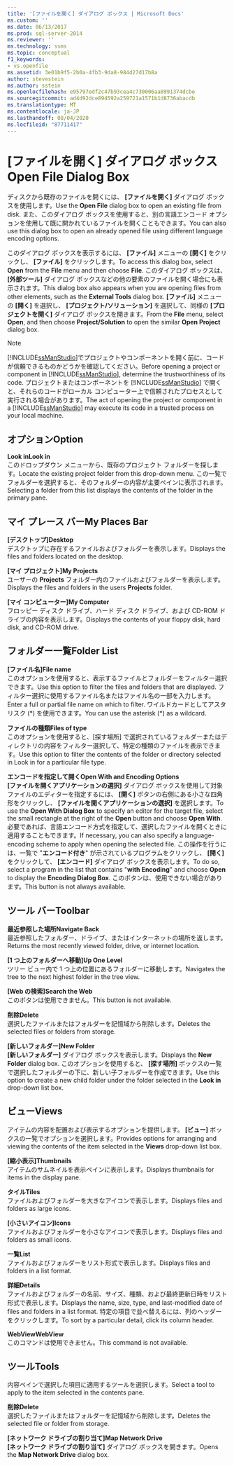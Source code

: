 ```yaml
---
title: '[ファイルを開く] ダイアログ ボックス | Microsoft Docs'
ms.custom: ''
ms.date: 06/13/2017
ms.prod: sql-server-2014
ms.reviewer: ''
ms.technology: ssms
ms.topic: conceptual
f1_keywords:
- vs.openfile
ms.assetid: 3e01b9f5-2b0a-4fb3-9da8-984d27d17b8a
author: stevestein
ms.author: sstein
ms.openlocfilehash: e95797edf2c47b93cea4c730006aa8991374dcbe
ms.sourcegitcommit: ad4d92dce894592a259721a1571b1d8736abacdb
ms.translationtype: MT
ms.contentlocale: ja-JP
ms.lasthandoff: 08/04/2020
ms.locfileid: "87711417"
---
```

# <a name="open-file-dialog-box"></a><span data-ttu-id="12299-102">[ファイルを開く] ダイアログ ボックス</span><span class="sxs-lookup"><span data-stu-id="12299-102">Open File Dialog Box</span></span>
  <span data-ttu-id="12299-103">ディスクから既存のファイルを開くには、 **[ファイルを開く]** ダイアログ ボックスを使用します。</span><span class="sxs-lookup"><span data-stu-id="12299-103">Use the **Open File** dialog box to open an existing file from disk.</span></span> <span data-ttu-id="12299-104">また、このダイアログ ボックスを使用すると、別の言語エンコード オプションを使用して既に開かれているファイルを開くこともできます。</span><span class="sxs-lookup"><span data-stu-id="12299-104">You can also use this dialog box to open an already opened file using different language encoding options.</span></span>  
  
 <span data-ttu-id="12299-105">このダイアログ ボックスを表示するには、 **[ファイル]** メニューの **[開く]** をクリックし、 **[ファイル]** をクリックします。</span><span class="sxs-lookup"><span data-stu-id="12299-105">To access this dialog box, select **Open** from the **File** menu and then choose **File**.</span></span> <span data-ttu-id="12299-106">このダイアログ ボックスは、 **[外部ツール]** ダイアログ ボックスなどの他の要素のファイルを開く場合にも表示されます。</span><span class="sxs-lookup"><span data-stu-id="12299-106">This dialog box also appears when you are opening files from other elements, such as the **External Tools** dialog box.</span></span> <span data-ttu-id="12299-107">**[ファイル]** メニューの **[開く]** を選択し、 **[プロジェクト/ソリューション]** を選択して、同様の **[プロジェクトを開く]** ダイアログ ボックスを開きます。</span><span class="sxs-lookup"><span data-stu-id="12299-107">From the **File** menu, select **Open**, and then choose **Project/Solution** to open the similar **Open Project** dialog box.</span></span>  
  
> [!NOTE]  
>  <span data-ttu-id="12299-108">[!INCLUDE[ssManStudio](../../includes/ssmanstudio-md.md)]でプロジェクトやコンポーネントを開く前に、コードが信頼できるものかどうかを確認してください。</span><span class="sxs-lookup"><span data-stu-id="12299-108">Before opening a project or component in [!INCLUDE[ssManStudio](../../includes/ssmanstudio-md.md)], determine the trustworthiness of its code.</span></span> <span data-ttu-id="12299-109">プロジェクトまたはコンポーネントを [!INCLUDE[ssManStudio](../../includes/ssmanstudio-md.md)] で開くと、それらのコードがローカル コンピューター上で信頼されたプロセスとして実行される場合があります。</span><span class="sxs-lookup"><span data-stu-id="12299-109">The act of opening the project or component in a [!INCLUDE[ssManStudio](../../includes/ssmanstudio-md.md)] may execute its code in a trusted process on your local machine.</span></span>  
  
## <a name="option"></a><span data-ttu-id="12299-110">オプション</span><span class="sxs-lookup"><span data-stu-id="12299-110">Option</span></span>  
 <span data-ttu-id="12299-111">**Look in**</span><span class="sxs-lookup"><span data-stu-id="12299-111">**Look in**</span></span>  
 <span data-ttu-id="12299-112">このドロップダウン メニューから、既存のプロジェクト フォルダーを探します。</span><span class="sxs-lookup"><span data-stu-id="12299-112">Locate the existing project folder from this drop-down menu.</span></span> <span data-ttu-id="12299-113">この一覧でフォルダーを選択すると、そのフォルダーの内容が主要ペインに表示されます。</span><span class="sxs-lookup"><span data-stu-id="12299-113">Selecting a folder from this list displays the contents of the folder in the primary pane.</span></span>  
  
## <a name="my-places-bar"></a><span data-ttu-id="12299-114">マイ プレース バー</span><span class="sxs-lookup"><span data-stu-id="12299-114">My Places Bar</span></span>  
 <span data-ttu-id="12299-115">**[デスクトップ]**</span><span class="sxs-lookup"><span data-stu-id="12299-115">**Desktop**</span></span>  
 <span data-ttu-id="12299-116">デスクトップに存在するファイルおよびフォルダーを表示します。</span><span class="sxs-lookup"><span data-stu-id="12299-116">Displays the files and folders located on the desktop.</span></span>  
  
 <span data-ttu-id="12299-117">**[マイ プロジェクト]**</span><span class="sxs-lookup"><span data-stu-id="12299-117">**My Projects**</span></span>  
 <span data-ttu-id="12299-118">ユーザーの **Projects** フォルダー内のファイルおよびフォルダーを表示します。</span><span class="sxs-lookup"><span data-stu-id="12299-118">Displays the files and folders in the users **Projects** folder.</span></span>  
  
 <span data-ttu-id="12299-119">**[マイ コンピューター]**</span><span class="sxs-lookup"><span data-stu-id="12299-119">**My Computer**</span></span>  
 <span data-ttu-id="12299-120">フロッピー ディスク ドライブ、ハード ディスク ドライブ、および CD-ROM ドライブの内容を表示します。</span><span class="sxs-lookup"><span data-stu-id="12299-120">Displays the contents of your floppy disk, hard disk, and CD-ROM drive.</span></span>  
  
## <a name="folder-list"></a><span data-ttu-id="12299-121">フォルダー一覧</span><span class="sxs-lookup"><span data-stu-id="12299-121">Folder List</span></span>  
 <span data-ttu-id="12299-122">**[ファイル名]**</span><span class="sxs-lookup"><span data-stu-id="12299-122">**File name**</span></span>  
 <span data-ttu-id="12299-123">このオプションを使用すると、表示するファイルとフォルダーをフィルター選択できます。</span><span class="sxs-lookup"><span data-stu-id="12299-123">Use this option to filter the files and folders that are displayed.</span></span> <span data-ttu-id="12299-124">フィルター選択に使用するファイル名またはファイル名の一部を入力します。</span><span class="sxs-lookup"><span data-stu-id="12299-124">Enter a full or partial file name on which to filter.</span></span> <span data-ttu-id="12299-125">ワイルドカードとしてアスタリスク (\*) を使用できます。</span><span class="sxs-lookup"><span data-stu-id="12299-125">You can use the asterisk (\*) as a wildcard.</span></span>  
  
 <span data-ttu-id="12299-126">**ファイルの種類**</span><span class="sxs-lookup"><span data-stu-id="12299-126">**Files of type**</span></span>  
 <span data-ttu-id="12299-127">このオプションを使用すると、[探す場所] で選択されているフォルダーまたはディレクトリの内容をフィルター選択して、特定の種類のファイルを表示できます。</span><span class="sxs-lookup"><span data-stu-id="12299-127">Use this option to filter the contents of the folder or directory selected in Look in for a particular file type.</span></span>  
  
 <span data-ttu-id="12299-128">**エンコードを指定して開く**</span><span class="sxs-lookup"><span data-stu-id="12299-128">**Open With and Encoding Options**</span></span>  
 <span data-ttu-id="12299-129">**[ファイルを開くアプリケーションの選択]** ダイアログ ボックスを使用して対象ファイルのエディターを指定するには、 **[開く]** ボタンの右側にある小さな四角形をクリックし、 **[ファイルを開くアプリケーションの選択]** を選択します。</span><span class="sxs-lookup"><span data-stu-id="12299-129">To use the **Open With Dialog Box** to specify an editor for the target file, select the small rectangle at the right of the **Open** button and choose **Open With**.</span></span> <span data-ttu-id="12299-130">必要であれば、言語エンコード方式を指定して、選択したファイルを開くときに適用することもできます。</span><span class="sxs-lookup"><span data-stu-id="12299-130">If necessary, you can also specify a language-encoding scheme to apply when opening the selected file.</span></span> <span data-ttu-id="12299-131">この操作を行うには、一覧で "**エンコード付き**" が示されているプログラムをクリックし、 **[開く]** をクリックして、 **[エンコード]** ダイアログ ボックスを表示します。</span><span class="sxs-lookup"><span data-stu-id="12299-131">To do so, select a program in the list that contains "**with Encoding**" and choose **Open** to display the **Encoding Dialog Box**.</span></span> <span data-ttu-id="12299-132">このボタンは、使用できない場合があります。</span><span class="sxs-lookup"><span data-stu-id="12299-132">This button is not always available.</span></span>  
  
## <a name="toolbar"></a><span data-ttu-id="12299-133">ツール バー</span><span class="sxs-lookup"><span data-stu-id="12299-133">Toolbar</span></span>  
 <span data-ttu-id="12299-134">**最近参照した場所**</span><span class="sxs-lookup"><span data-stu-id="12299-134">**Navigate Back**</span></span>  
 <span data-ttu-id="12299-135">最近参照したフォルダー、ドライブ、またはインターネットの場所を返します。</span><span class="sxs-lookup"><span data-stu-id="12299-135">Returns the most recently viewed folder, drive, or internet location.</span></span>  
  
 <span data-ttu-id="12299-136">**[1 つ上のフォルダーへ移動]**</span><span class="sxs-lookup"><span data-stu-id="12299-136">**Up One Level**</span></span>  
 <span data-ttu-id="12299-137">ツリー ビュー内で 1 つ上の位置にあるフォルダーに移動します。</span><span class="sxs-lookup"><span data-stu-id="12299-137">Navigates the tree to the next highest folder in the tree view.</span></span>  
  
 <span data-ttu-id="12299-138">**[Web の検索]**</span><span class="sxs-lookup"><span data-stu-id="12299-138">**Search the Web**</span></span>  
 <span data-ttu-id="12299-139">このボタンは使用できません。</span><span class="sxs-lookup"><span data-stu-id="12299-139">This button is not available.</span></span>  
  
 <span data-ttu-id="12299-140">**削除**</span><span class="sxs-lookup"><span data-stu-id="12299-140">**Delete**</span></span>  
 <span data-ttu-id="12299-141">選択したファイルまたはフォルダーを記憶域から削除します。</span><span class="sxs-lookup"><span data-stu-id="12299-141">Deletes the selected files or folders from storage.</span></span>  
  
 <span data-ttu-id="12299-142">**[新しいフォルダー]**</span><span class="sxs-lookup"><span data-stu-id="12299-142">**New Folder**</span></span>  
 <span data-ttu-id="12299-143">**[新しいフォルダー]** ダイアログ ボックスを表示します。</span><span class="sxs-lookup"><span data-stu-id="12299-143">Displays the **New Folder** dialog box.</span></span> <span data-ttu-id="12299-144">このオプションを使用すると、 **[探す場所]** ボックスの一覧で選択したフォルダーの下に、新しい子フォルダーを作成できます。</span><span class="sxs-lookup"><span data-stu-id="12299-144">Use this option to create a new child folder under the folder selected in the **Look in** drop-down list box.</span></span>  
  
## <a name="views"></a><span data-ttu-id="12299-145">ビュー</span><span class="sxs-lookup"><span data-stu-id="12299-145">Views</span></span>  
 <span data-ttu-id="12299-146">アイテムの内容を配置および表示するオプションを提供します。 **[ビュー]** ボックスの一覧でオプションを選択します。</span><span class="sxs-lookup"><span data-stu-id="12299-146">Provides options for arranging and viewing the contents of the item selected in the **Views** drop-down list box.</span></span>  
  
 <span data-ttu-id="12299-147">**[縮小表示]**</span><span class="sxs-lookup"><span data-stu-id="12299-147">**Thumbnails**</span></span>  
 <span data-ttu-id="12299-148">アイテムのサムネイルを表示ペインに表示します。</span><span class="sxs-lookup"><span data-stu-id="12299-148">Displays thumbnails for items in the display pane.</span></span>  
  
 <span data-ttu-id="12299-149">**タイル**</span><span class="sxs-lookup"><span data-stu-id="12299-149">**Tiles**</span></span>  
 <span data-ttu-id="12299-150">ファイルおよびフォルダーを大きなアイコンで表示します。</span><span class="sxs-lookup"><span data-stu-id="12299-150">Displays files and folders as large icons.</span></span>  
  
 <span data-ttu-id="12299-151">**[小さいアイコン]**</span><span class="sxs-lookup"><span data-stu-id="12299-151">**Icons**</span></span>  
 <span data-ttu-id="12299-152">ファイルおよびフォルダーを小さなアイコンで表示します。</span><span class="sxs-lookup"><span data-stu-id="12299-152">Displays files and folders as small icons.</span></span>  
  
 <span data-ttu-id="12299-153">**一覧**</span><span class="sxs-lookup"><span data-stu-id="12299-153">**List**</span></span>  
 <span data-ttu-id="12299-154">ファイルおよびフォルダーをリスト形式で表示します。</span><span class="sxs-lookup"><span data-stu-id="12299-154">Displays files and folders in a list format.</span></span>  
  
 <span data-ttu-id="12299-155">**詳細**</span><span class="sxs-lookup"><span data-stu-id="12299-155">**Details**</span></span>  
 <span data-ttu-id="12299-156">ファイルおよびフォルダーの名前、サイズ、種類、および最終更新日時をリスト形式で表示します。</span><span class="sxs-lookup"><span data-stu-id="12299-156">Displays the name, size, type, and last-modified date of files and folders in a list format.</span></span> <span data-ttu-id="12299-157">特定の項目で並べ替えるには、列のヘッダーをクリックします。</span><span class="sxs-lookup"><span data-stu-id="12299-157">To sort by a particular detail, click its column header.</span></span>  
  
 <span data-ttu-id="12299-158">**WebView**</span><span class="sxs-lookup"><span data-stu-id="12299-158">**WebView**</span></span>  
 <span data-ttu-id="12299-159">このコマンドは使用できません。</span><span class="sxs-lookup"><span data-stu-id="12299-159">This command is not available.</span></span>  
  
## <a name="tools"></a><span data-ttu-id="12299-160">ツール</span><span class="sxs-lookup"><span data-stu-id="12299-160">Tools</span></span>  
 <span data-ttu-id="12299-161">内容ペインで選択した項目に適用するツールを選択します。</span><span class="sxs-lookup"><span data-stu-id="12299-161">Select a tool to apply to the item selected in the contents pane.</span></span>  
  
 <span data-ttu-id="12299-162">**削除**</span><span class="sxs-lookup"><span data-stu-id="12299-162">**Delete**</span></span>  
 <span data-ttu-id="12299-163">選択したファイルまたはフォルダーを記憶域から削除します。</span><span class="sxs-lookup"><span data-stu-id="12299-163">Deletes the selected file or folder from storage.</span></span>  
  
 <span data-ttu-id="12299-164">**[ネットワーク ドライブの割り当て]**</span><span class="sxs-lookup"><span data-stu-id="12299-164">**Map Network Drive**</span></span>  
 <span data-ttu-id="12299-165">**[ネットワーク ドライブの割り当て]** ダイアログ ボックスを開きます。</span><span class="sxs-lookup"><span data-stu-id="12299-165">Opens the **Map Network Drive** dialog box.</span></span>  
